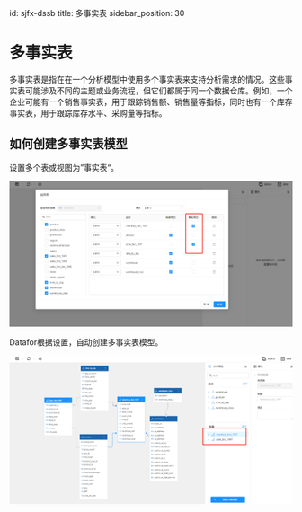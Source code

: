 id: sjfx-dssb
title: 多事实表
sidebar_position: 30
# 多事实表

多事实表是指在在一个分析模型中使用多个事实表来支持分析需求的情况。这些事实表可能涉及不同的主题或业务流程，但它们都属于同一个数据仓库。例如，一个企业可能有一个销售事实表，用于跟踪销售额、销售量等指标，同时也有一个库存事实表，用于跟踪库存水平、采购量等指标。

## 如何创建多事实表模型

设置多个表或视图为”事实表“。

![1677411863372](../../static/img/datafor/model/1677411863372.png)

Datafor根据设置，自动创建多事实表模型。

![1677412047772](../../static/img/datafor/model/1677412047772.png)
